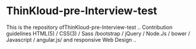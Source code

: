 # ThinKloud-pre-Interview-test
This is the repository ofThinKloud-pre-Interview-test  .. Contribution guidelines HTML(5) / CSS(3) / Sass /bootstrap / jQuery / Node.Js / bower / Javascript / angular.js/ and responsive Web Design ..

